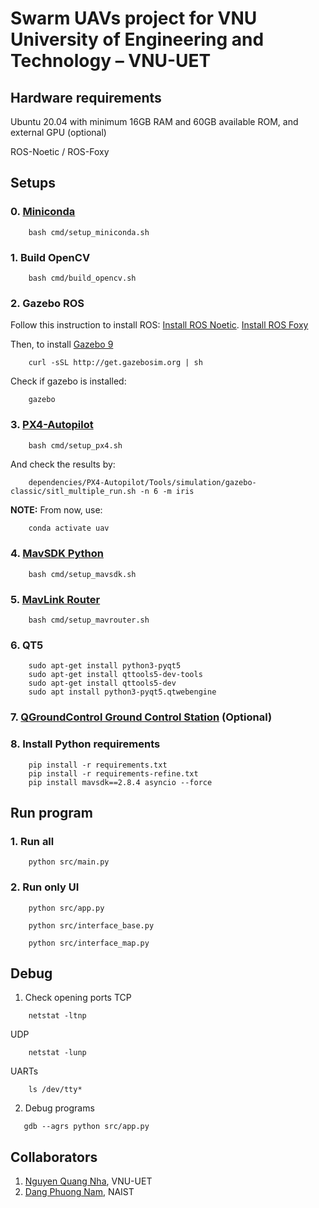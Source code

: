 # Swarm UAVs project for VNU University of Engineering and Technology – VNU-UET

## Hardware requirements

Ubuntu 20.04 with minimum 16GB RAM and 60GB available ROM, and external GPU (optional)

ROS-Noetic / ROS-Foxy

## Setups

### 0. [Miniconda](https://docs.anaconda.com/free/miniconda/miniconda-install/)

```shell
    bash cmd/setup_miniconda.sh
```

### 1. Build OpenCV

```shell
    bash cmd/build_opencv.sh
```

### 2. Gazebo ROS

Follow this instruction to install ROS: [Install ROS Noetic](https://wiki.ros.org/noetic/Installation/Ubuntu). [Install ROS Foxy](https://docs.ros.org/en/foxy/Installation/Ubuntu-Install-Debians.html)</br>

Then, to install [Gazebo 9](https://classic.gazebosim.org/tutorials?cat=install&tut=install_ubuntu&ver=9.0)

```shell
    curl -sSL http://get.gazebosim.org | sh
```

Check if gazebo is installed:

```shell
    gazebo
```

### 3. [PX4-Autopilot](https://github.com/PX4/PX4-Autopilot.git)

```shell
    bash cmd/setup_px4.sh
```

And check the results by:

```shell
    dependencies/PX4-Autopilot/Tools/simulation/gazebo-classic/sitl_multiple_run.sh -n 6 -m iris
```

**NOTE:** From now, use:

```bash
    conda activate uav
```

### 4. [MavSDK Python](https://github.com/mavlink/MAVSDK-Python.git)

```shell
    bash cmd/setup_mavsdk.sh
```

### 5. [MavLink Router](https://github.com/intel/mavlink-router.git)

```shell
    bash cmd/setup_mavrouter.sh
```

### 6. QT5

```shell
    sudo apt-get install python3-pyqt5
    sudo apt-get install qttools5-dev-tools
    sudo apt-get install qttools5-dev
    sudo apt install python3-pyqt5.qtwebengine
```

### 7. [QGroundControl Ground Control Station](https://github.com/mavlink/qgroundcontrol/releases) (Optional)

### 8. Install Python requirements

```shell
    pip install -r requirements.txt
    pip install -r requirements-refine.txt
    pip install mavsdk==2.8.4 asyncio --force
```

## Run program

### 1. Run all

```shell
    python src/main.py
```

### 2. Run only UI

```shell
    python src/app.py
```

```shell
    python src/interface_base.py
```

```shell
    python src/interface_map.py
```

## Debug

1. Check opening ports
TCP

```shell
    netstat -ltnp
```

UDP

```shell
    netstat -lunp

```

UARTs

```shell
    ls /dev/tty*
```

2. Debug programs

```shell
   gdb --agrs python src/app.py
````

## Collaborators

1. [Nguyen Quang Nha](nhanq@vnu.edu.vn), VNU-UET
2. [Dang Phuong Nam](phgnam1811.vn@gmail.com), NAIST
